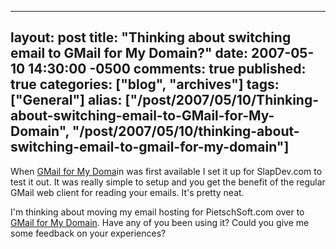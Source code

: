   ---
  layout: post
  title: "Thinking about switching email to GMail for My Domain?"
  date: 2007-05-10 14:30:00 -0500
  comments: true
  published: true
  categories: ["blog", "archives"]
  tags: ["General"]
  alias: ["/post/2007/05/10/Thinking-about-switching-email-to-GMail-for-My-Domain", "/post/2007/05/10/thinking-about-switching-email-to-gmail-for-my-domain"]
  ---
<!-- more -->
<P>When <A href="http://www.google.com/a/smallbiz/">GMail for My Doma</A>in was first available I set it up for SlapDev.com to test it out. It was really simple to setup&nbsp;and you get the benefit of the regular GMail web client for reading your emails. It's pretty neat.</P>
<P>I'm thinking about moving my email hosting for PietschSoft.com over to <A href="http://www.google.com/a/smallbiz/">GMail for My Domain</A>. Have any of you been using it? Could you give me some feedback on your experiences?</P>
